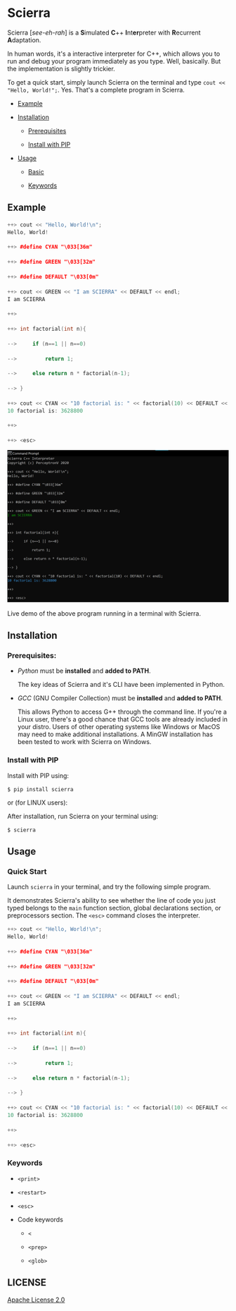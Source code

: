 # Scierra

Scierra [_see-eh-rah_] is a **S**imulated **C**++ **I**nt**er**preter with **R**ecurrent **A**daptation.

In human words, it's a interactive interpreter for C++, which allows you to run and debug your program immediately as you type. Well, basically. But the implementation is slightly trickier.

To get a quick start, simply launch Scierra on the terminal and type `cout << "Hello, World!";`. Yes. That's a complete program in Scierra.

* [Example](#Example)

* [Installation](#Installation)

    * [Prerequisites](#Prerequisites)

    * [Install with PIP](#Install-with-PIP)

* [Usage](#Quick-Start)

   * [Basic](#Basic)
   
   * [Keywords](#Keywords)

## Example

```cpp
++> cout << "Hello, World!\n";
Hello, World!

++> #define CYAN "\033[36m"

++> #define GREEN "\033[32m"

++> #define DEFAULT "\033[0m"

++> cout << GREEN << "I am SCIERRA" << DEFAULT << endl;
I am SCIERRA

++>

++> int factorial(int n){

-->     if (n==1 || n==0)

-->         return 1;

-->     else return n * factorial(n-1);

--> }

++> cout << CYAN << "10 factorial is: " << factorial(10) << DEFAULT << endl;
10 factorial is: 3628800

++>

++> <esc>
```

![Basic Scierra Demo](static/basic_demo.png "Scierra Basic Demo")

Live demo of the above program running in a terminal with Scierra.

## Installation

### Prerequisites:

* _Python_ must be **installed** and **added to PATH**.
   
   The key ideas of Scierra and it's CLI have been implemented in Python.

* _GCC_ (GNU Compiler Collection) must be **installed** and **added to PATH**.
   
   This allows Python to access G++ through the command line. If you're a Linux user, there's a good chance that GCC tools are already included in your distro. Users of other operating systems like Windows or MacOS may need to make additional installations. A MinGW installation has been tested to work with Scierra on Windows.

### Install with PIP

Install with PIP using:

    $ pip install scierra

or (for LINUX users):


  
After installation, run Scierra on your terminal using:

    $ scierra

## Usage

### Quick Start

Launch `scierra` in your terminal, and try the following simple program.

It demonstrates Scierra's ability to see whether the line of code you just typed belongs to the `main` function section, global declarations section, or preprocessors section. The `<esc>` command closes the interpreter.

```cpp
++> cout << "Hello, World!\n";
Hello, World!

++> #define CYAN "\033[36m"

++> #define GREEN "\033[32m"

++> #define DEFAULT "\033[0m"

++> cout << GREEN << "I am SCIERRA" << DEFAULT << endl;
I am SCIERRA

++>

++> int factorial(int n){

-->     if (n==1 || n==0)

-->         return 1;

-->     else return n * factorial(n-1);

--> }

++> cout << CYAN << "10 factorial is: " << factorial(10) << DEFAULT << endl;
10 factorial is: 3628800

++>

++> <esc>
```

### Keywords

* `<print>`

* `<restart>`

* `<esc>`

* Code keywords

   * `<`
   
   * `<prep>`
   
   * `<glob>`

## LICENSE
[Apache License 2.0](LICENSE)
